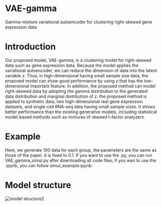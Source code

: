 # VAE-gamma
Gamma-mixture variational autoencoder for clustering right-skewed gene expression data
# Introduction
Our proposed model, VAE-gamma, is a clustering model for right-skewed data such as gene expression data. Because the model applies the variational autoencoder, we can reduce the dimension of data into the latent variable $z$. Thus, in high-dimensional having small sample size data, the proposed model can show good performance by using $z$ that has the low-dimensional important feature. In addition, the proposed method can model right-skewed data by adopting the gamma distribution to the generated data distribution and marginal distribution of $z$. the proposed method is applied to synthetic data, two high-dimensional real gene expression datasets, and single-cell RNA-seq data having small sample sizes. It shows better performance than the existing generative models, including statistical model-based methods such as mixtures of skewed t-factor analyzers.
# Example
Here, we generate 100 data for each group, the parameters are the same as those of the paper. $\delta$ is fixed to 0.1. If you want to use the .py, you can run VAE_gamma_simul.py after downloading all code files; if you wan to use the .ipynb, you can follow simul_example.ipynb.
# Model structure
![model structure2](https://user-images.githubusercontent.com/115125560/196144068-f57dc30e-7c58-4739-92a2-094656ae5d37.png)
